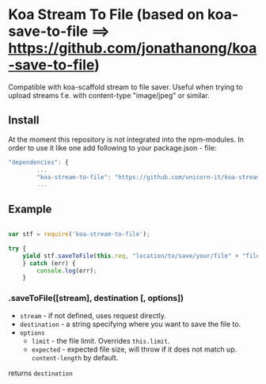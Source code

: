 # Koa Stream To File (based on koa-save-to-file ==> https://github.com/jonathanong/koa-save-to-file)

Compatible with koa-scaffold stream to file saver. Useful when trying to upload streams f.e. with content-type "image/jpeg"
or similar. 

## Install

At the moment this repository is not integrated into the npm-modules.
In order to use it like one add following to your package.json - file:

```js
"dependencies": {
        ...
        "koa-stream-to-file": "https://github.com/unicorn-it/koa-stream-to-file/archive/0.0.1.tar.gz",
        ...
```

## Example

```js

var stf = require('koa-stream-to-file');

try {
    yield stf.saveToFile(this.req, "location/to/save/your/file" + "filename.jpg"); //or other file-type f.e. .png
    } catch (err) {
        console.log(err);
    }
```

### .saveToFile([stream], destination [, options])

- `stream` - if not defined, uses request directly.
- `destination` - a string specifying where you want to save the file to.
- `options`
  - `limit` - the file limit. Overrides `this.limit`.
  - `expected` - expected file size, will throw if it does not match up. `content-length` by default.

returns `destination`